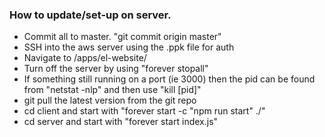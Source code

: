 ### How to update/set-up on server.

* Commit all to master. "git commit origin master"
* SSH into the aws server using the .ppk file for auth
* Navigate to /apps/el-website/
* Turn off the server by using "forever stopall"
* If something still running on a port (ie 3000) then the pid can be found from "netstat -nlp" and then use "kill [pid]"
* git pull the latest version from the git repo
* cd client and start with "forever start -c "npm run start" ./"
* cd server and start with "forever start index.js"